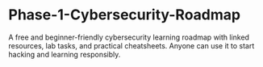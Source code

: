 # Phase-1-Cybersecurity-Roadmap
A free and beginner-friendly cybersecurity learning roadmap with linked resources, lab tasks, and practical cheatsheets. Anyone can use it to start hacking and learning responsibly.
